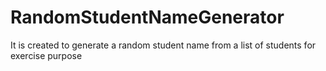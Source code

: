# RandomStudentNameGenerator
It is created to generate a random student name from a list of students for exercise purpose
